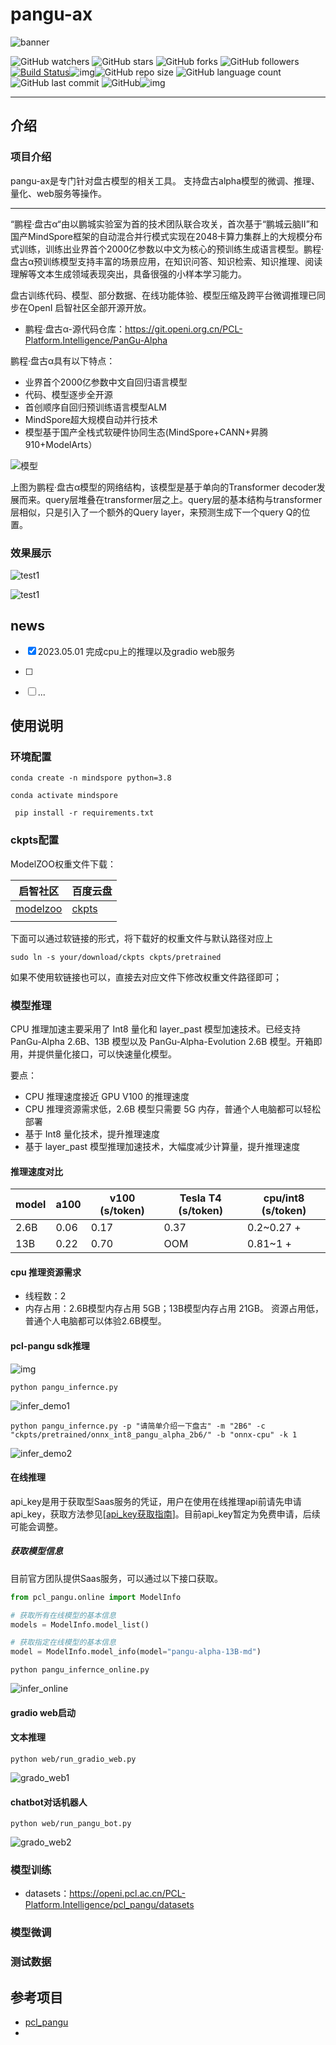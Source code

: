 # pangu-ax

![banner](./figure/banner.png)

![GitHub watchers](https://img.shields.io/github/watchers/isLinXu/pangu-ax.svg?style=social) ![GitHub stars](https://img.shields.io/github/stars/isLinXu/pangu-ax.svg?style=social) ![GitHub forks](https://img.shields.io/github/forks/isLinXu/pangu-ax.svg?style=social) ![GitHub followers](https://img.shields.io/github/followers/isLinXu.svg?style=social)
 [![Build Status](https://img.shields.io/endpoint.svg?url=https%3A%2F%2Factions-badge.atrox.dev%2Fatrox%2Fsync-dotenv%2Fbadge&style=flat)](https://github.com/isLinXu/pangu-ax)![img](https://badgen.net/badge/icon/learning?icon=deepscan&label)![GitHub repo size](https://img.shields.io/github/repo-size/isLinXu/pangu-ax.svg?style=flat-square) ![GitHub language count](https://img.shields.io/github/languages/count/isLinXu/pangu-ax)  ![GitHub last commit](https://img.shields.io/github/last-commit/isLinXu/pangu-ax) ![GitHub](https://img.shields.io/github/license/isLinXu/pangu-ax.svg?style=flat-square)![img](https://hits.dwyl.com/isLinXu/pangu-ax.svg)

---

## 介绍

### 项目介绍

pangu-ax是专门针对盘古模型的相关工具。
支持盘古alpha模型的微调、推理、量化、web服务等操作。

---

“鹏程·盘古α“由以鹏城实验室为首的技术团队联合攻关，首次基于“鹏城云脑Ⅱ”和国产MindSpore框架的自动混合并行模式实现在2048卡算力集群上的大规模分布式训练，训练出业界首个2000亿参数以中文为核心的预训练生成语言模型。鹏程·盘古α预训练模型支持丰富的场景应用，在知识问答、知识检索、知识推理、阅读理解等文本生成领域表现突出，具备很强的小样本学习能力。

盘古训练代码、模型、部分数据、在线功能体验、模型压缩及跨平台微调推理已同步在OpenI 启智社区全部开源开放。

- 鹏程·盘古α-源代码仓库：https://git.openi.org.cn/PCL-Platform.Intelligence/PanGu-Alpha

鹏程·盘古α具有以下特点：

- 业界首个2000亿参数中文自回归语言模型
- 代码、模型逐步全开源
- 首创顺序自回归预训练语言模型ALM
- MindSpore超大规模自动并行技术
- 模型基于国产全栈式软硬件协同生态(MindSpore+CANN+昇腾910+ModelArts）

![模型](https://www.mindspore.cn/statics/largeModel/muxing.png)

上图为鹏程·盘古α模型的网络结构，该模型是基于单向的Transformer decoder发展而来。query层堆叠在transformer层之上。query层的基本结构与transformer层相似，只是引入了一个额外的Query layer，来预测生成下一个query Q的位置。



### 效果展示

![test1](./figure/test1.png)

![test1](./figure/test2.png)

## news

- [x] 2023.05.01 完成cpu上的推理以及gradio web服务
- [ ] 
- [ ] ...



## 使用说明

### 环境配置

```
conda create -n mindspore python=3.8
```

```shell
conda activate mindspore
```

```shell
 pip install -r requirements.txt
```

### ckpts配置

ModelZOO权重文件下载：

| 启智社区                                                     | 百度云盘                                                     |
| ------------------------------------------------------------ | ------------------------------------------------------------ |
| [modelzoo](https://openi.pcl.ac.cn/PCL-Platform.Intelligence/pcl_pangu/src/branch/master/docs/README_MODELS.md) | [ckpts](https://pan.baidu.com/s/1UaMUf-djmk-KoPd273LE8A?pwd=u9u3) |
|                                                              |                                                              |

下面可以通过软链接的形式，将下载好的权重文件与默认路径对应上

```
sudo ln -s your/download/ckpts ckpts/pretrained
```

如果不使用软链接也可以，直接去对应文件下修改权重文件路径即可；



### 模型推理

CPU 推理加速主要采用了 Int8 量化和 layer_past 模型加速技术。已经支持 PanGu-Alpha 2.6B、13B 模型以及
PanGu-Alpha-Evolution 2.6B 模型。开箱即用，并提供量化接口，可以快速量化模型。

要点：

- CPU 推理速度接近 GPU V100 的推理速度
- CPU 推理资源需求低，2.6B 模型只需要 5G 内存，普通个人电脑都可以轻松部署
- 基于 Int8 量化技术，提升推理速度
- 基于 layer_past 模型推理加速技术，大幅度减少计算量，提升推理速度

#### 推理速度对比

| model | a100 | v100 (s/token) | Tesla T4 (s/token) | cpu/int8 (s/token) |
| ----- | ---- | -------------- | ------------------ | ------------------ |
| 2.6B  | 0.06 | 0.17           | 0.37               | 0.2~0.27 +         |
| 13B   | 0.22 | 0.70           | OOM                | 0.81~1 +           |

#### cpu 推理资源需求

- 线程数：2
- 内存占用：2.6B模型内存占用 5GB；13B模型内存占用 21GB。 资源占用低，普通个人电脑都可以体验2.6B模型。

#### pcl-pangu sdk推理

![img](https://openi.pcl.ac.cn/PCL-Platform.Intelligence/pcl_pangu/media/branch/master/docs/pcl_pangu.png)

```shell
python pangu_infernce.py
```


![infer_demo1](./figure/infer_demo1.png)

```shell
python pangu_infernce.py -p "请简单介绍一下盘古" -m "2B6" -c "ckpts/pretrained/onnx_int8_pangu_alpha_2b6/" -b "onnx-cpu" -k 1 
```

![infer_demo2](./figure/infer_demo2.png)



#### 在线推理

api_key是用于获取型Saas服务的凭证，用户在使用在线推理api前请先申请api_key，获取方法参见[[api_key获取指南](https://openi.pcl.ac.cn/PCL-Platform.Intelligence/pcl_pangu/src/branch/master/docs/api_key获取指南.doc)]。目前api_key暂定为免费申请，后续可能会调整。

##### 获取模型信息

目前官方团队提供Saas服务，可以通过以下接口获取。

```python
from pcl_pangu.online import ModelInfo

# 获取所有在线模型的基本信息
models = ModelInfo.model_list()

# 获取指定在线模型的基本信息
model = ModelInfo.model_info(model="pangu-alpha-13B-md")
```

```shell
python pangu_infernce_online.py
```

![infer_online](./figure/infer_online.png)

#### gradio web启动

#### 文本推理

```shell
python web/run_gradio_web.py
```

![grado_web1](./figure/gradio_web1.png)

#### chatbot对话机器人

```shell
python web/run_pangu_bot.py
```

![grado_web2](./figure/gradio_web2.png)


### 模型训练

- datasets：https://openi.pcl.ac.cn/PCL-Platform.Intelligence/pcl_pangu/datasets



### 模型微调





### 测试数据



## 参考项目

- [pcl_pangu](https://openi.pcl.ac.cn/PCL-Platform.Intelligence/pcl_pangu)
- 



